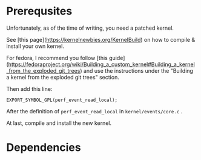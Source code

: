 # Prerequsites

Unfortunately, as of the time of writing, you need a patched kernel.

See \[this page\](<https://kernelnewbies.org/KernelBuild>) on how to compile & install your own kernel.

For fedora, I recommend you follow \[this guide\](<https://fedoraproject.org/wiki/Building_a_custom_kernel#Building_a_kernel_from_the_exploded_git_trees>) and use the instructions under the "Building a kernel from the exploded git trees" section.

Then add this line:

```
EXPORT_SYMBOL_GPL(perf_event_read_local);
```

After the definition of `perf_event_read_local` in `kernel/events/core.c` .

At last, compile and install the new kernel.

# Dependencies
